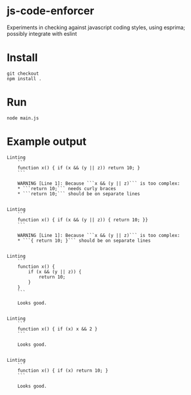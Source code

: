 js-code-enforcer
================

Experiments in checking against javascript coding styles, using esprima; possibly integrate with eslint

Install
=======
    git checkout
    npm install .

Run
======
    node main.js

Example output
=======
    
    Linting
        ```
        function x() { if (x && (y || z)) return 10; }
        ```
    
        WARNING [Line 1]: Because ```x && (y || z)``` is too complex:
        * ```return 10;``` needs curly braces
        * ```return 10;``` should be on separate lines
    
    
    Linting
        ```
        function x() { if (x && (y || z)) { return 10; }}
        ```
    
        WARNING [Line 1]: Because ```x && (y || z)``` is too complex:
        * ```{ return 10; }``` should be on separate lines
    
    
    Linting
        ```
        function x() {
            if (x && (y || z)) {
                return 10;
            }
        }
        ```
    
        Looks good.
    
    
    Linting
        ```
        function x() { if (x) x && 2 }
        ```
    
        Looks good.
    
    
    Linting
        ```
        function x() { if (x) return 10; }
        ```
    
        Looks good.
